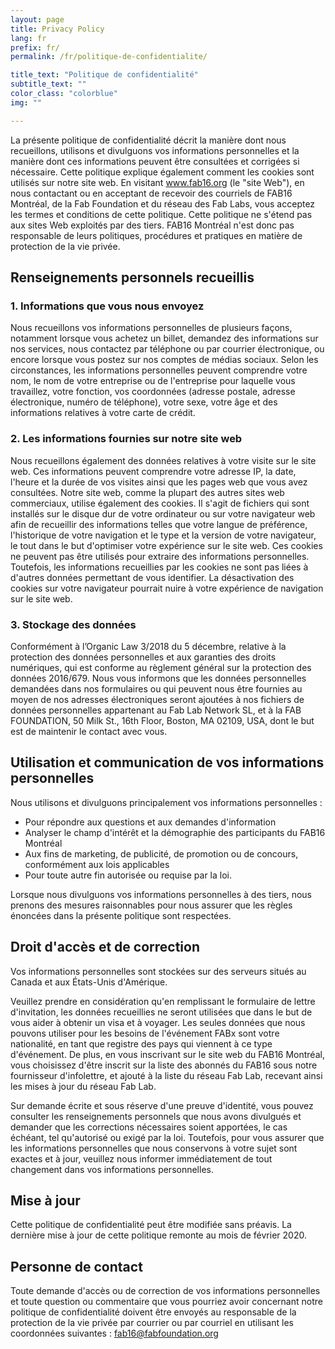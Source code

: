 ```yaml
---
layout: page
title: Privacy Policy
lang: fr
prefix: fr/
permalink: /fr/politique-de-confidentialite/

title_text: "Politique de confidentialité"
subtitle_text: ""
color_class: "colorblue"
img: ""

---
```


La présente politique de confidentialité décrit la manière dont nous recueillons, utilisons et divulguons vos informations personnelles et la manière dont ces informations peuvent être consultées et corrigées si nécessaire. Cette politique explique également comment les cookies sont utilisés sur notre site web. En visitant www.fab16.org (le "site Web"), en nous contactant ou en acceptant de recevoir des courriels de FAB16 Montréal, de la Fab Foundation et du réseau des Fab Labs, vous acceptez les termes et conditions de cette politique. Cette politique ne s'étend pas aux sites Web exploités par des tiers. FAB16 Montréal n'est donc pas responsable de leurs politiques, procédures et pratiques en matière de protection de la vie privée.

## Renseignements personnels recueillis

### 1. Informations que vous nous envoyez

Nous recueillons vos informations personnelles de plusieurs façons, notamment lorsque vous achetez un billet, demandez des informations sur nos services, nous contactez par téléphone ou par courrier électronique, ou encore lorsque vous postez sur nos comptes de médias sociaux. Selon les circonstances, les informations personnelles peuvent comprendre votre nom, le nom de votre entreprise ou de l'entreprise pour laquelle vous travaillez, votre fonction, vos coordonnées (adresse postale, adresse électronique, numéro de téléphone), votre sexe, votre âge et des informations relatives à votre carte de crédit. 

### 2. Les informations fournies sur notre site web

Nous recueillons également des données relatives à votre visite sur le site web. Ces informations peuvent comprendre votre adresse IP, la date, l'heure et la durée de vos visites ainsi que les pages web que vous avez consultées. Notre site web, comme la plupart des autres sites web commerciaux, utilise également des cookies. Il s'agit de fichiers qui sont installés sur le disque dur de votre ordinateur ou sur votre navigateur web afin de recueillir des informations telles que votre langue de préférence, l'historique de votre navigation et le type et la version de votre navigateur, le tout dans le but d'optimiser votre expérience sur le site web. Ces cookies ne peuvent pas être utilisés pour extraire des informations personnelles. Toutefois, les informations recueillies par les cookies ne sont pas liées à d'autres données permettant de vous identifier. La désactivation des cookies sur votre navigateur pourrait nuire à votre expérience de navigation sur le site web.

### 3. Stockage des données
 
Conformément à l’Organic Law 3/2018 du 5 décembre, relative à la protection des données personnelles et aux garanties des droits numériques, qui est conforme au règlement général sur la protection des données 2016/679. Nous vous informons que les données personnelles demandées dans nos formulaires ou qui peuvent nous être fournies au moyen de nos adresses électroniques seront ajoutées à nos fichiers de données personnelles appartenant au Fab Lab Network SL, et à la FAB FOUNDATION, 50 Milk St., 16th Floor, Boston, MA 02109, USA, dont le but est de maintenir le contact avec vous.
 





## Utilisation et communication de vos informations personnelles

Nous utilisons et divulguons principalement vos informations personnelles : 
- Pour répondre aux questions et aux demandes d'information 
- Analyser le champ d'intérêt et la démographie des participants du FAB16 Montréal 
- Aux fins de marketing, de publicité, de promotion ou de concours, conformément aux lois applicables
- Pour toute autre fin autorisée ou requise par la loi. 

Lorsque nous divulguons vos informations personnelles à des tiers, nous prenons des mesures raisonnables pour nous assurer que les règles énoncées dans la présente politique sont respectées. 

## Droit d'accès et de correction 

Vos informations personnelles sont stockées sur des serveurs situés au Canada et aux États-Unis d'Amérique. 

Veuillez prendre en considération qu'en remplissant le formulaire de lettre d'invitation, les données recueillies ne seront utilisées que dans le but de vous aider à obtenir un visa et à voyager. Les seules données que nous pouvons utiliser pour les besoins de l'événement FABx sont votre nationalité, en tant que registre des pays qui viennent à ce type d'événement. De plus, en vous inscrivant sur le site web du FAB16 Montréal, vous choisissez d'être inscrit sur la liste des abonnés du FAB16 sous notre fournisseur d'infolettre, et ajouté à la liste du réseau Fab Lab, recevant ainsi les mises à jour du réseau Fab Lab.

Sur demande écrite et sous réserve d'une preuve d'identité, vous pouvez consulter les renseignements personnels que nous avons divulgués et demander que les corrections nécessaires soient apportées, le cas échéant, tel qu'autorisé ou exigé par la loi. Toutefois, pour vous assurer que les informations personnelles que nous conservons à votre sujet sont exactes et à jour, veuillez nous informer immédiatement de tout changement dans vos informations personnelles. 

## Mise à jour 

Cette politique de confidentialité peut être modifiée sans préavis. La dernière mise à jour de cette politique remonte au mois de février 2020. 

## Personne de contact 

Toute demande d'accès ou de correction de vos informations personnelles et toute question ou commentaire que vous pourriez avoir concernant notre politique de confidentialité doivent être envoyés au responsable de la protection de la vie privée par courrier ou par courriel en utilisant les coordonnées suivantes : <a href='mailto:fab16@fabfoundation.org'>fab16@fabfoundation.org</a>

